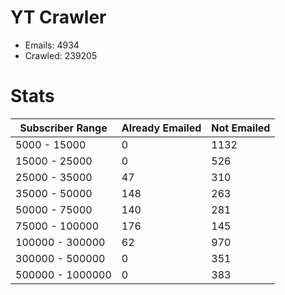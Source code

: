 # YT Crawler
- Emails: 4934
- Crawled: 239205

# Stats
| Subscriber Range  | Already Emailed | Not Emailed |
|-------|-------|-------|
| 5000 - 15000 | 0 | 1132 |
| 15000 - 25000 | 0 | 526 |
| 25000 - 35000 | 47 | 310 |
| 35000 - 50000 | 148 | 263 |
| 50000 - 75000 | 140 | 281 |
| 75000 - 100000 | 176 | 145 |
| 100000 - 300000 | 62 | 970 |
| 300000 - 500000 | 0 | 351 |
| 500000 - 1000000 | 0 | 383 |
